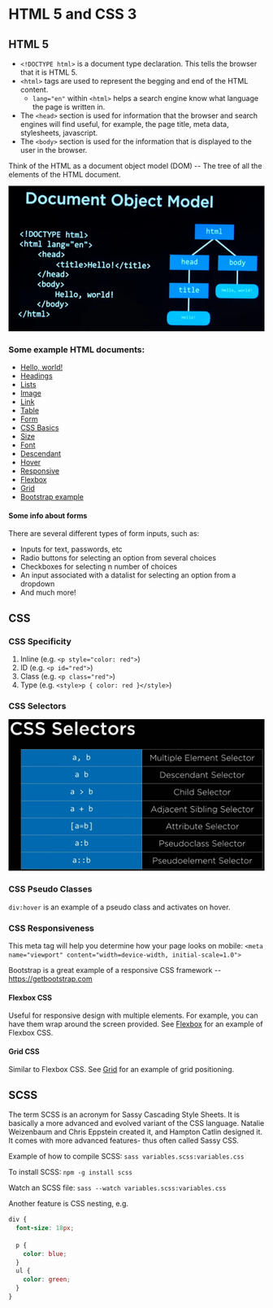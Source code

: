 # HTML 5 and CSS 3

## HTML 5

- `<!DOCTYPE html>` is a document type declaration. This tells the browser that it is HTML 5.
- `<html>` tags are used to represent the begging and end of the HTML content.
  - `lang="en"` within `<html>` helps a search engine know what language the page is written in.
- The `<head>` section is used for information that the browser and search engines will find useful, for example, the page title, meta data, stylesheets, javascript.
- The `<body>` section is used for the information that is displayed to the user in the browser.

Think of the HTML as a document object model (DOM) -- The tree of all the elements of the HTML document.

<img src="00%20-%20HTML%20and%20CSS/images/dom.png">

### Some example HTML documents:

- <a href="./00 - HTML and CSS/00 - Hello, world.html">Hello, world!</a>
- <a href="./00 - HTML and CSS/01 - Headings.html">Headings</a>
- <a href="./00 - HTML and CSS/02 - Lists.html">Lists</a>
- <a href="./00 - HTML and CSS/03 - Image.html">Image</a>
- <a href="./00 - HTML and CSS/04 - Link.html">Link</a>
- <a href="./00 - HTML and CSS/05 - Table.html">Table</a>
- <a href="./00 - HTML and CSS/06 - Form.html">Form</a>
- <a href="./00 - HTML and CSS/07 - CSS.html">CSS Basics</a>
- <a href="./00 - HTML and CSS/08 - Size.html">Size</a>
- <a href="./00 - HTML and CSS/09 - Font.html">Font</a>
- <a href="./00 - HTML and CSS/10 - Descendant.html">Descendant</a>
- <a href="./00 - HTML and CSS/11 - Hover.html">Hover</a>
- <a href="./00 - HTML and CSS/12 - Responsive.html">Responsive</a>
- <a href="./00 - HTML and CSS/13 - Flexbox.html">Flexbox</a>
- <a href="./00 - HTML and CSS/14 - Grid.html">Grid</a>
- <a href="./00 - HTML and CSS/15 - Bootstrap.html">Bootstrap example</a>

#### Some info about forms

There are several different types of form inputs, such as:
- Inputs for text, passwords, etc
- Radio buttons for selecting an option from several choices
- Checkboxes for selecting n number of choices
- An input associated with a datalist for selecting an option from a dropdown
- And much more!

## CSS

### CSS Specificity

1. Inline (e.g. `<p style="color: red">`)
2. ID (e.g. `<p id="red">`)
3. Class (e.g. `<p class="red">`)
4. Type (e.g. `<style>p { color: red }</style>`)

### CSS Selectors

<img src="00%20-%20HTML%20and%20CSS/images/selectors.png">

### CSS Pseudo Classes

`div:hover` is an example of a pseudo class and activates on hover.

### CSS Responsiveness

This meta tag will help you determine how your page looks on mobile:
`<meta name="viewport" content="width=device-width, initial-scale=1.0">`

Bootstrap is a great example of a responsive CSS framework -- https://getbootstrap.com

#### Flexbox CSS

Useful for responsive design with multiple elements. For example, you can have them wrap around the screen provided. See <a href="./00 - HTML and CSS/13 - Flexbox.html">Flexbox</a> for an example of Flexbox CSS.

#### Grid CSS
Similar to Flexbox CSS. See <a href="./00 - HTML and CSS/14 - Grid.html">Grid</a> for an example of grid positioning.

## SCSS

The term SCSS is an acronym for Sassy Cascading Style Sheets. It is basically a more advanced and evolved variant of the CSS language. Natalie Weizenbaum and Chris Eppstein created it, and Hampton Catlin designed it. It comes with more advanced features- thus often called Sassy CSS.

Example of how to compile SCSS:
`sass variables.scss:variables.css`

To install SCSS:
`npm -g install scss`

Watch an SCSS file:
`sass --watch variables.scss:variables.css`

Another feature is CSS nesting, e.g.
```css
div {
  font-size: 18px;

  p {
    color: blue;
  }
  ul {
    color: green;
  }
}
```